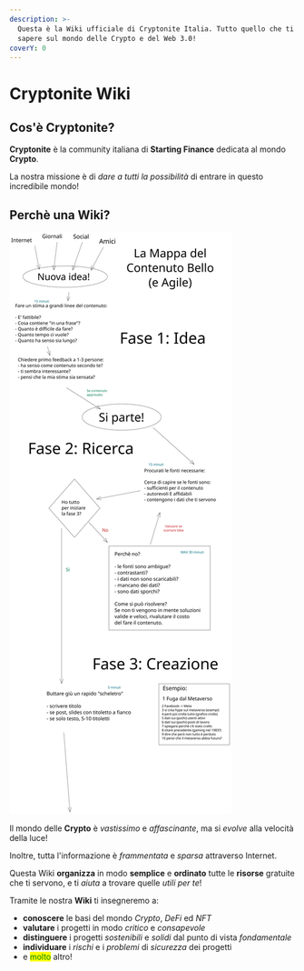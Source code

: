 ```yaml
---
description: >-
  Questa è la Wiki ufficiale di Cryptonite Italia. Tutto quello che ti serve
  sapere sul mondo delle Crypto e del Web 3.0!
coverY: 0
---
```


# Cryptonite Wiki

## Cos'è Cryptonite?

**Cryptonite** è la community italiana di **Starting Finance** dedicata al mondo **Crypto**.&#x20;

La nostra missione è di _dare a tutti la possibilità_ di entrare in questo incredibile mondo!

## Perchè una Wiki?

<img src=".gitbook/assets/file.drawing (1).svg" alt="" class="gitbook-drawing">

Il mondo delle **Crypto** è _vastissimo_ e _affascinante_, ma si _evolve_ alla velocità della luce!&#x20;

Inoltre, tutta l'informazione è _frammentata_ e _sparsa_ attraverso Internet.

Questa Wiki **organizza** in modo **semplice** e **ordinato** tutte le **risorse** gratuite che ti servono, e ti _aiuta_ a trovare quelle _utili per te_!&#x20;

Tramite le nostra **Wiki** ti insegneremo a:

* **conoscere** le basi del mondo _Crypto_, _DeFi_ ed _NFT_
* **valutare** i progetti in modo _critico_ e _consapevole_
* **distinguere** i progetti _sostenibili_ e _solidi_ dal punto di vista _fondamentale_
* **individuare** i _rischi_ e i _problemi_ di _sicurezza_ dei progetti
* e <mark style="color:green;">molto</mark> altro!



